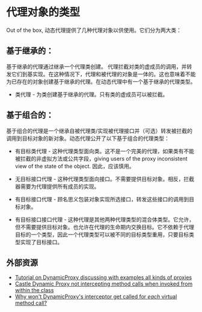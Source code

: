 # 代理对象的类型

Out of the box, 动态代理提供了几种代理对象以供使用。它们分为两大类：

## 基于继承的：

基于继承的代理通过继承一个代理类创建。 代理拦截对类的虚成员的调用，并转发它们到基实现。在这种情况下，代理和被代理的对象是一体的。这也意味着不能为已存在的对象创建基于继承的代理。在动态代理中有一个基于继承的代理类型。

* 类代理 - 为类创建基于继承的代理。只有类的虚成员可以被拦截。

## 基于组合的：

基于组合的代理是一个继承自被代理类/实现被代理接口并（可选）转发被拦截的调用到目标对象的新对象。动态代理公开了以下基于组合的代理类型：

* 有目标类代理 - 这种代理类型面向类。这不是一个完美的代理，如果类有不能被拦截的非虚拟方法或公共字段，giving users of the proxy inconsistent view of the state of the object. 因此，应该慎用。

* 无目标接口代理 - 这种代理类型面向接口。不需要提供目标对象。相反，拦截器需要为代理提供所有成员的实现。

* 有目标接口代理 - 顾名思义包装对象实现所选接口，转发这些接口的调用到目标对象。

* 有目标接口接口代理 - 这种代理是其他两种代理类型的混合体类型。它允许，但不需要提供目标对象。也允许在代理的生命期内交换目标。它不依赖于代理目标的一个类型，因此一个代理类型可以被不同的目标类型重用，只要目标类型实现了目标接口。

## 外部资源

* [Tutorial on DynamicProxy discussing with examples all kinds of proxies](http://kozmic.pl/dynamic-proxy-tutorial/)
* [Castle Dynamic Proxy not intercepting method calls when invoked from within the class](http://stackoverflow.com/questions/6633914/castle-dynamic-proxy-not-intercepting-method-calls-when-invoked-from-within-the/)
* [Why won't DynamicProxy's interceptor get called for *each* virtual method call?](http://stackoverflow.com/questions/2153019/why-wont-dynamicproxys-interceptor-get-called-for-each-virtual-method-call)
